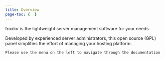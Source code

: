 ```yaml
---
title: Overview
page-toc: {  }
---
```


froxlor is the lightweight server management software for your needs.

Developed by experienced server administrators, this open source (GPL) panel simplifies the effort of managing your hosting platform.

    Please use the menu on the left to navigate through the documentation
